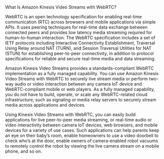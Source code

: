 What Is Amazon Kinesis Video Streams with WebRTC?

WebRTC is an open technology specification for enabling real-time communication (RTC) across browsers and mobile applications via simple APIs. It uses peering techniques for real-time data exchange between connected peers and provides low latency media streaming required for human-to-human interaction. The WebRTC specification includes a set of IETF protocols including Interactive Connectivity Establishment, Traversal Using Relay around NAT (TURN), and Session Traversal Utilities for NAT (STUN) for establishing peer-to-peer connectivity, in addition to protocol specifications for reliable and secure real-time media and data streaming.

Amazon Kinesis Video Streams provides a standards-compliant WebRTC implementation as a fully managed capability. You can use Amazon Kinesis Video Streams with WebRTC to securely live stream media or perform two-way audio or video interaction between any camera IoT device and WebRTC-compliant mobile or web players. As a fully managed capability, you do not have to build, operate, or scale any WebRTC-related cloud infrastructure, such as signaling or media relay servers to securely stream media across applications and devices.

Using Kinesis Video Streams with WebRTC, you can easily build applications for live peer-to-peer media streaming, or real-time audio or video interactivity between camera IoT devices, web browsers, and mobile devices for a variety of use cases. Such applications can help parents keep an eye on their baby’s room, enable homeowners to use a video doorbell to check who’s at the door, enable owners of camera-enabled robot vacuums to remotely control the robot by viewing the live camera stream on a mobile phone, and so on.